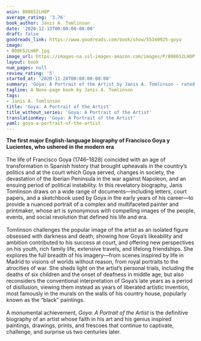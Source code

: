 ```yaml
---
asin: B08652LH8P
average_rating: '3.76'
book_author: Janis A. Tomlinson
date: '2020-12-13T00:00:00-08:00'
draft: false
goodreads_link: https://www.goodreads.com/book/show/55340925-goya
image:
- B08652LH8P.jpg
image_url: https://images-na.ssl-images-amazon.com/images/P/B08652LH8P.01._SCLZZZZZZZ.jpg
layout: book
num_pages: null
review_rating: '5'
started_at: '2020-11-28T00:00:00-08:00'
summary: 'Goya: A Portrait of the Artist by Janis A. Tomlinson - rated 3.76/5 on Goodreads'
tagline: A None-page book by Janis A. Tomlinson
tags:
- Janis A. Tomlinson
title: 'Goya: A Portrait of the Artist'
title_without_series: 'Goya: A Portrait of the Artist'
translationKey: 'Goya: A Portrait of the Artist'
yaml: goya-a-portrait-of-the-artist
---
```


<b>The first major English-language biography of Francisco Goya y Lucientes, who ushered in the modern era</b><br /><br />The life of Francisco Goya (1746–1828) coincided with an age of transformation in Spanish history that brought upheavals in the country’s politics and at the court which Goya served, changes in society, the devastation of the Iberian Peninsula in the war against Napoleon, and an ensuing period of political instability. In this revelatory biography, Janis Tomlinson draws on a wide range of documents—including letters, court papers, and a sketchbook used by Goya in the early years of his career—to provide a nuanced portrait of a complex and multifaceted painter and printmaker, whose art is synonymous with compelling images of the people, events, and social revolution that defined his life and era.<br /><br />Tomlinson challenges the popular image of the artist as an isolated figure obsessed with darkness and death, showing how Goya’s likeability and ambition contributed to his success at court, and offering new perspectives on his youth, rich family life, extensive travels, and lifelong friendships. She explores the full breadth of his imagery—from scenes inspired by life in Madrid to visions of worlds without reason, from royal portraits to the atrocities of war. She sheds light on the artist’s personal trials, including the deaths of six children and the onset of deafness in middle age, but also reconsiders the conventional interpretation of Goya’s late years as a period of disillusion, viewing them instead as years of liberated artistic invention, most famously in the murals on the walls of his country house, popularly known as the “black” paintings.<br /><br />A monumental achievement, <em>Goya: A Portrait of the Artist</em> is the definitive biography of an artist whose faith in his art and his genius inspired paintings, drawings, prints, and frescoes that continue to captivate, challenge, and surprise us two centuries later.